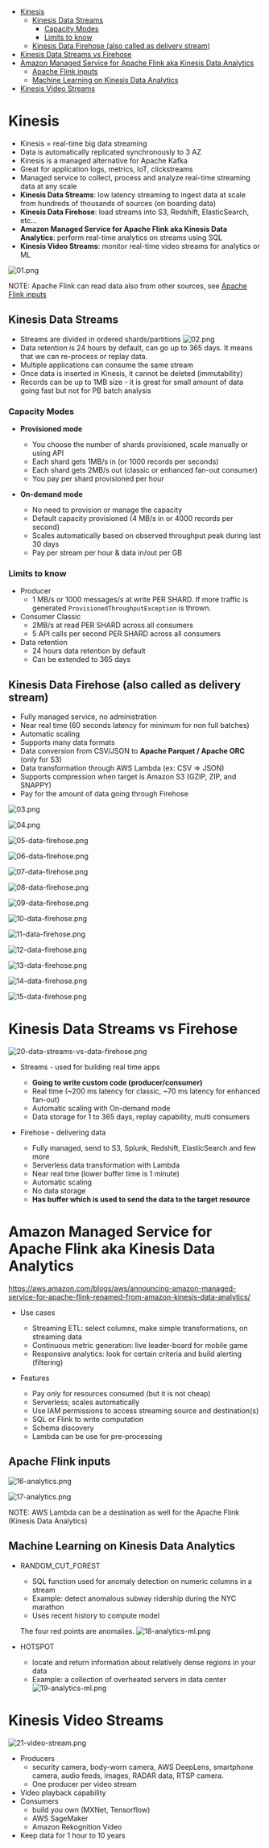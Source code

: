 - [Kinesis](#kinesis)
  - [Kinesis Data Streams](#kinesis-data-streams)
    - [Capacity Modes](#capacity-modes)
    - [Limits to know](#limits-to-know)
  - [Kinesis Data Firehose (also called as delivery stream)](#kinesis-data-firehose-also-called-as-delivery-stream)
- [Kinesis Data Streams vs Firehose](#kinesis-data-streams-vs-firehose)
- [Amazon Managed Service for Apache Flink aka Kinesis Data Analytics](#amazon-managed-service-for-apache-flink-aka-kinesis-data-analytics)
  - [Apache Flink inputs](#apache-flink-inputs)
  - [Machine Learning on Kinesis Data Analytics](#machine-learning-on-kinesis-data-analytics)
- [Kinesis Video Streams](#kinesis-video-streams)


# Kinesis

* Kinesis = real-time big data streaming
* Data is automatically replicated synchronously to 3 AZ
* Kinesis is a managed alternative for Apache Kafka
* Great for application logs, metrics, IoT, clickstreams
* Managed service to collect, process and analyze real-time streaming data at any scale
* **Kinesis Data Streams**: low latency streaming to ingest data at scale from hundreds of thousands of sources (on boarding data)
* **Kinesis Data Firehose**: load streams into S3, Redshift, ElasticSearch, etc...
* **Amazon Managed Service for Apache Flink aka Kinesis Data Analytics**: perform real-time analytics on streams using SQL
* **Kinesis Video Streams**: monitor real-time video streams for analytics or ML

![01.png](./images/01.png)

NOTE: Apache Flink can read data also from other sources, see [Apache Flink inputs](#apache-flink-inputs)

## Kinesis Data Streams

* Streams are divided in ordered shards/partitions
  ![02.png](./images/02.png)
* Data retention is 24 hours by default, can go up to 365 days.
  It means that we can re-process or replay data.
* Multiple applications can consume the same stream
* Once data is inserted in Kinesis, it cannot be deleted (immutability)
* Records can be up to 1MB size - it is great for small amount of data going fast but not for PB batch analysis

### Capacity Modes

* **Provisioned mode**
  * You choose the number of shards provisioned, scale manually or using API
  * Each shard gets 1MB/s in (or 1000 records per seconds)
  * Each shard gets 2MB/s out (classic or enhanced fan-out consumer)
  * You pay per shard provisioned per hour

* **On-demand mode**
  * No need to provision or manage the capacity
  * Default capacity provisioned (4 MB/s in or 4000 records per second)
  * Scales automatically based on observed throughput peak during last 30 days
  * Pay per stream per hour & data in/out per GB

### Limits to know

* Producer
  * 1 MB/s or 1000 messages/s at write PER SHARD. If more traffic is generated `ProvisionedThroughputException` is thrown.
* Consumer Classic
  * 2MB/s at read PER SHARD across all consumers
  * 5 API calls per second PER SHARD across all consumers
* Data retention
  * 24 hours data retention by default
  * Can be extended to 365 days

## Kinesis Data Firehose (also called as delivery stream)

* Fully managed service, no administration
* Near real time (60 seconds latency for minimum for non full batches)
* Automatic scaling
* Supports many data formats
* Data conversion from CSV/JSON to **Apache Parquet / Apache ORC** (only for S3)
* Data transformation through AWS Lambda (ex: CSV => JSON)
* Supports compression when target is Amazon S3 (GZIP, ZIP, and SNAPPY)
* Pay for the amount of data going through Firehose

![03.png](./images/03.png)

![04.png](./images/04.png)

![05-data-firehose.png](./images/05-data-firehose.png)

![06-data-firehose.png](./images/06-data-firehose.png)

![07-data-firehose.png](./images/07-data-firehose.png)

![08-data-firehose.png](./images/08-data-firehose.png)

![09-data-firehose.png](./images/09-data-firehose.png)

![10-data-firehose.png](./images/10-data-firehose.png)

![11-data-firehose.png](./images/11-data-firehose.png)

![12-data-firehose.png](./images/12-data-firehose.png)

![13-data-firehose.png](./images/13-data-firehose.png)

![14-data-firehose.png](./images/14-data-firehose.png)

![15-data-firehose.png](./images/15-data-firehose.png)

# Kinesis Data Streams vs Firehose

![20-data-streams-vs-data-firehose.png](./images/20-data-streams-vs-data-firehose.png)

* Streams - used for building real time apps
  * **Going to write custom code (producer/consumer)**
  * Real time (~200 ms latency for classic, ~70 ms latency for enhanced fan-out)
  * Automatic scaling with On-demand mode
  * Data storage for 1 to 365 days, replay capability, multi consumers

* Firehose - delivering data
  * Fully managed, send to S3, Splunk, Redshift, ElasticSearch and few more
  * Serverless data transformation with Lambda
  * Near real time (lower buffer time is 1 minute)
  * Automatic scaling
  * No data storage
  * **Has buffer which is used to send the data to the target resource**

# Amazon Managed Service for Apache Flink aka Kinesis Data Analytics

https://aws.amazon.com/blogs/aws/announcing-amazon-managed-service-for-apache-flink-renamed-from-amazon-kinesis-data-analytics/

* Use cases
  * Streaming ETL: select columns, make simple transformations, on streaming data
  * Continuous metric generation: live leader-board for mobile game
  * Responsive analytics: look for certain criteria and build alerting (filtering)

* Features
  * Pay only for resources consumed (but it is not cheap)
  * Serverless; scales automatically
  * Use IAM permissions to access streaming source and destination(s)
  * SQL or Flink to write computation
  * Schema discovery
  * Lambda can be use for pre-processing

## Apache Flink inputs

![16-analytics.png](./images/16-analytics.png)

![17-analytics.png](./images/17-analytics.png)

NOTE: AWS Lambda can be a destination as well for the Apache Flink (Kinesis Data Analytics)

## Machine Learning on Kinesis Data Analytics

* RANDOM_CUT_FOREST
  * SQL function used for anomaly detection on numeric columns in a stream
  * Example: detect anomalous subway ridership during the NYC marathon
  * Uses recent history to compute model
  
  The four red points are anomalies.
  ![18-analytics-ml.png](./images/18-analytics-ml.png)
* HOTSPOT
  * locate and return information about relatively dense regions in your data
  * Example: a collection of overheated servers in data center
  ![19-analytics-ml.png](./images/19-analytics-ml.png)

# Kinesis Video Streams

![21-video-stream.png](./images/21-video-stream.png)

* Producers
  * security camera, body-worn camera, AWS DeepLens, smartphone camera, audio feeds, images, RADAR data, RTSP camera.
  * One producer per video stream
* Video playback capability
* Consumers
  * build you own (MXNet, Tensorflow)
  * AWS SageMaker
  * Amazon Rekognition Video
* Keep data for 1 hour to 10 years

 

